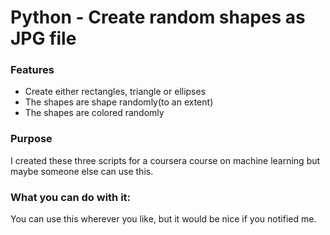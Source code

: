 # Python - Create random shapes as JPG file

### Features
 - Create either rectangles, triangle or ellipses
 - The shapes are shape randomly(to an extent)
 - The shapes are colored randomly
### Purpose
I created these three scripts for a coursera course on machine learning but maybe someone else can use this.

### What you can do with it:

You can use this wherever you like, but it would be nice if you notified me.
